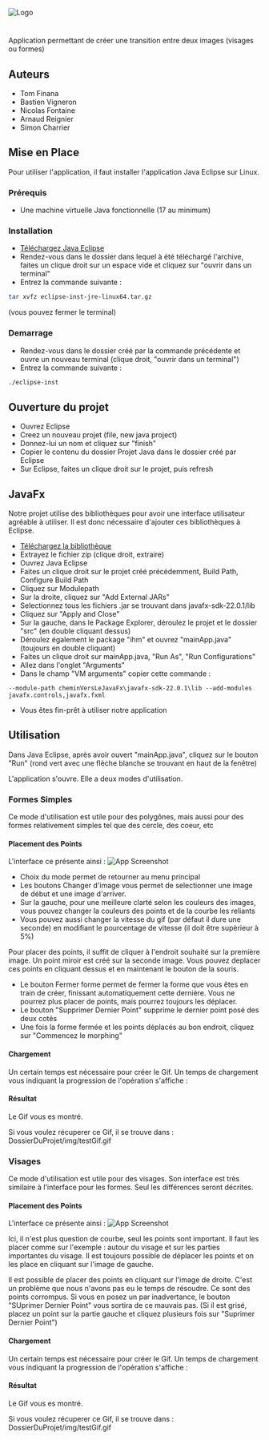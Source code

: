 
![Logo](https://i.imgur.com/MOhKs1S.png)


#

Application permettant de créer une transition entre deux images (visages ou formes)




## Auteurs

- Tom Finana
- Bastien Vigneron
- Nicolas Fontaine
- Arnaud Reignier
- Simon Charrier


## Mise en Place
Pour utiliser l'application, il faut installer l'application Java Eclipse sur Linux.

### Prérequis
- Une machine virtuelle Java fonctionnelle (17 au minimum)
### Installation
- [Téléchargez Java Eclipse](https://www.eclipse.org/downloads/download.php?file=/oomph/products/eclipse-inst-linux64.tar.gz&mirror_id=1285)
- Rendez-vous dans le dossier dans lequel à été téléchargé l'archive, faites un clique droit sur un espace vide et cliquez sur "ouvrir dans un terminal"
- Entrez la commande suivante :
```bash
tar xvfz eclipse-inst-jre-linux64.tar.gz
```
(vous pouvez fermer le terminal)
###  Demarrage
- Rendez-vous dans le dossier créé par la commande précédente et ouvre un nouveau terminal (clique droit, "ouvrir dans un terminal")
- Entrez la commande suivante :
```bash
./eclipse-inst
```
## Ouverture du projet
- Ouvrez Eclipse
- Creez un nouveau projet (file, new java project)
- Donnez-lui un nom et cliquez sur "finish"
- Copier le contenu du dossier Projet Java dans le dossier créé par Eclipse
- Sur Eclipse, faites un clique droit sur le projet, puis refresh

## JavaFx
Notre projet utilise des bibliothèques pour avoir une interface utilisateur agréable à utiliser. Il est donc nécessaire d'ajouter ces bibliothèques à Eclipse.

- [Téléchargez la bibliothèque](https://download2.gluonhq.com/openjfx/22.0.1/openjfx-22.0.1_linux-x64_bin-sdk.zip)
- Extrayez le fichier zip (clique droit, extraire)
- Ouvrez Java Eclipse
- Faites un clique droit sur le projet créé précédemment, Build Path, Configure Build Path
- Cliquez sur Modulepath
- Sur la droite, cliquez sur "Add External JARs"
- Selectionnez tous les fichiers .jar se trouvant dans javafx-sdk-22.0.1/lib
- Cliquez sur "Apply and Close"
- Sur la gauche, dans le Package Explorer, déroulez le projet et le dossier "src" (en double cliquant dessus)
- Déroulez également le package "ihm" et ouvrez "mainApp.java" (toujours en double cliquant)
- Faites un clique droit sur mainApp.java, "Run As", "Run Configurations"
- Allez dans l'onglet "Arguments"
- Dans le champ "VM arguments" copier cette commande :
```
--module-path cheminVersLeJavaFx\javafx-sdk-22.0.1\lib --add-modules javafx.controls,javafx.fxml
```
- Vous êtes fin-prêt à utiliser notre application

## Utilisation
Dans Java Eclipse, après avoir ouvert "mainApp.java", cliquez sur le bouton "Run" (rond vert avec une flèche blanche se trouvant en haut de la fenêtre)

L'application s'ouvre. Elle a deux modes d'utilisation.

### Formes Simples
Ce mode d'utilisation est utile pour des polygônes, mais aussi pour des formes relativement simples tel que des cercle, des coeur, etc

#### Placement des Points

L'interface ce présente ainsi :
![App Screenshot](https://i.imgur.com/8QwQXJy.png)

- Choix du mode permet de retourner au menu principal
- Les boutons Changer d'image vous permet de selectionner une image de début et une image d'arriver.
- Sur la gauche, pour une meilleure clarté selon les couleurs des images, vous pouvez changer la couleurs des points et de la courbe les reliants
- Vous pouvez aussi changer la vitesse du gif (par défaut il dure une seconde) en modifiant le pourcentage de vitesse (il doit être supèrieur à 5%)

Pour placer des points, il suffit de cliquer à l'endroit souhaité sur la première image. Un point miroir est créé sur la seconde image. Vous pouvez deplacer ces points en cliquant dessus et en maintenant le bouton de la souris.

- Le bouton Fermer forme permet de fermer la forme que vous êtes en train de créer, finissant automatiquement cette dernière. Vous ne pourrez plus placer de points, mais pourrez toujours les déplacer.
- Le bouton "Supprimer Dernier Point" supprime le dernier point posé des deux cotés
- Une fois la forme fermée et les points déplacés au bon endroit, cliquez sur "Commencez le morphing"

#### Chargement
Un certain temps est nécessaire pour créer le Gif. Un temps de chargement vous indiquant la progression de l'opération s'affiche :

#### Résultat
Le Gif vous es montré.

Si vous voulez récuperer ce Gif, il se trouve dans : DossierDuProjet/img/testGif.gif

### Visages
Ce mode d'utilisation est utile pour des visages. Son interface est très similaire à l'interface pour les formes. Seul les différences seront décrites.

#### Placement des Points

L'interface ce présente ainsi :
![App Screenshot](https://i.imgur.com/SIpViDM.png)

Ici, il n'est plus question de courbe, seul les points sont important. Il faut les placer comme sur l'exemple : autour du visage et sur les parties importantes du visage. Il est toujours possible de déplacer les points et on les place en cliquant sur l'image de gauche.

Il est possible de placer des points en cliquant sur l'image de droite. C'est un problème que nous n'avons pas eu le temps de résoudre. Ce sont des points corrompus. Si vous en posez un par inadvertance, le bouton "SUprimer Dernier Point" vous sortira de ce mauvais pas. (Si il est grisé, placez un point sur la partie gauche et cliquez plusieurs fois sur "Suprimer Dernier Point")

#### Chargement
Un certain temps est nécessaire pour créer le Gif. Un temps de chargement vous indiquant la progression de l'opération s'affiche :

#### Résultat
Le Gif vous es montré.

Si vous voulez récuperer ce Gif, il se trouve dans : DossierDuProjet/img/testGif.gif
